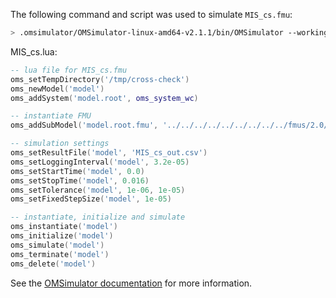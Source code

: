 The following command and script was used to simulate `MIS_cs.fmu`:
```bash
> .omsimulator/OMSimulator-linux-amd64-v2.1.1/bin/OMSimulator --workingDir=results/2.0/cs/linux64/OMSimulator/v2.1.1/AMESim/15/MIS_cs --stripRoot=true --skipCSVHeader=true --addParametersToCSV=true --suppressPath=true --timeout=60 MIS_cs.lua
```

MIS_cs.lua:
```lua
-- lua file for MIS_cs.fmu
oms_setTempDirectory('/tmp/cross-check')
oms_newModel('model')
oms_addSystem('model.root', oms_system_wc)

-- instantiate FMU
oms_addSubModel('model.root.fmu', '../../../../../../../../../fmus/2.0/cs/linux64/AMESim/15/MIS_cs/MIS_cs.fmu')

-- simulation settings
oms_setResultFile('model', 'MIS_cs_out.csv')
oms_setLoggingInterval('model', 3.2e-05)
oms_setStartTime('model', 0.0)
oms_setStopTime('model', 0.016)
oms_setTolerance('model', 1e-06, 1e-05)
oms_setFixedStepSize('model', 1e-05)

-- instantiate, initialize and simulate
oms_instantiate('model')
oms_initialize('model')
oms_simulate('model')
oms_terminate('model')
oms_delete('model')
```
See the [OMSimulator documentation](https://openmodelica.org/doc/OMSimulator/master/html/index.html) for more information.

